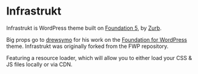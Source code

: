 # Infrastrukt

Infrastrukt is WordPress theme built on [Foundation 5](http://foundation.zurb.com/), by [Zurb](http://zurb.com/).

Big props go to [drewsymo](http://github.com/drewsymo/) for his work on the [Foundation for WordPress](https://github.com/drewsymo/Foundation) theme. Infrastrukt was originally forked from the FWP repository.

Featuring a resource loader, which will allow you to either load your CSS & JS files locally or via CDN.
